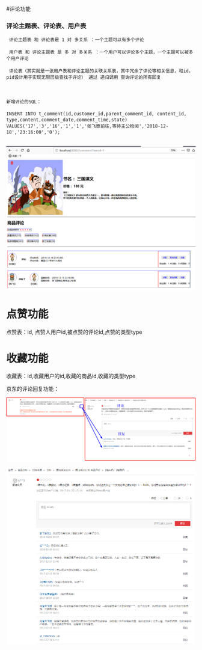 #评论功能

### 评论主题表、评论表、用户表
```
 评论主题表 和 评论表是 1 对 多关系 ：一个主题可以有多个评论
 
 用户表 和 评论主题表 是 多 对 多关系 ：一个用户可以评论多个主题，一个主题可以被多个用户评论
   
 评论表（其实就是一张用户表和评论主题的关联关系表，其中冗余了评论等相关信息，和id，pid设计用于实现无限层级查找子评论） 通过 递归调用 查询评论的所有回复
 
 
 
新增评论的SQL：
 
INSERT INTO t_comment(id,customer_id,parent_comment_id,	content_id,	type,content,comment_date,comment_time,state)
VALUES('17','3','16','1','1','张飞愿前往,等待主公检阅','2018-12-18','23:16:00','0');


```
  
![img](./doc/topic.png)



# 点赞功能

点赞表：id, 点赞人用户id,被点赞的评论id,点赞的类型type

# 收藏功能

收藏表：id,收藏用户的id,收藏的商品id,收藏的类型type



京东的评论回复功能：

![img](./doc/jd-comment.png)

![img](./doc/jd差评回复.png)
